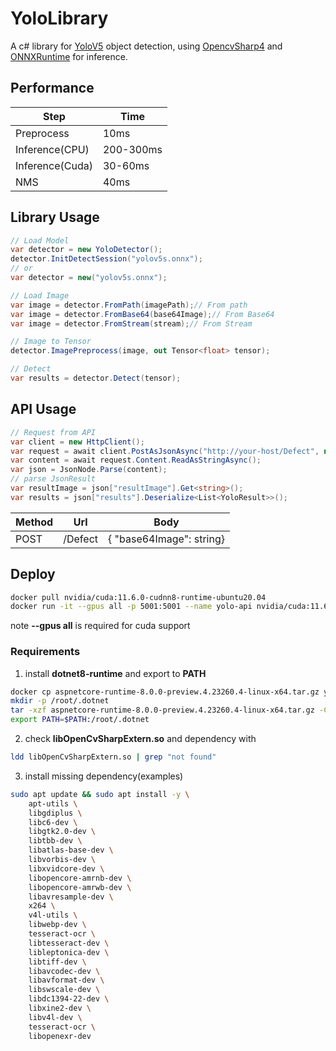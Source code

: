 # YoloLibrary

A c# library for [YoloV5](https://github.com/ultralytics/yolov5) object detection, using [OpencvSharp4](https://github.com/shimat/opencvsharp) 
and [ONNXRuntime](https://github.com/microsoft/onnxruntime) for inference.

## Performance
| Step            | Time      |
|-----------------|-----------|
| Preprocess      | 10ms      |
| Inference(CPU)  | 200-300ms |
| Inference(Cuda) | 30-60ms   |
| NMS             | 40ms      |

## Library Usage

```csharp
// Load Model
var detector = new YoloDetector();
detector.InitDetectSession("yolov5s.onnx");
// or
var detector = new("yolov5s.onnx");

// Load Image
var image = detector.FromPath(imagePath);// From path
var image = detector.FromBase64(base64Image);// From Base64
var image = detector.FromStream(stream);// From Stream

// Image to Tensor
detector.ImagePreprocess(image, out Tensor<float> tensor);

// Detect
var results = detector.Detect(tensor);
```

## API Usage

```csharp
// Request from API
var client = new HttpClient();
var request = await client.PostAsJsonAsync("http://your-host/Defect", new {base64Image = base64Image});
var content = await request.Content.ReadAsStringAsync();
var json = JsonNode.Parse(content);
// parse JsonResult
var resultImage = json["resultImage"].Get<string>();
var results = json["results"].Deserialize<List<YoloResult>>();
```

| Method| Url | Body                   |
| ---   | --- |------------------------|
| POST  | /Defect | { "base64Image": string} |

## Deploy
```bash
docker pull nvidia/cuda:11.6.0-cudnn8-runtime-ubuntu20.04
docker run -it --gpus all -p 5001:5001 --name yolo-api nvidia/cuda:11.6.0-cudnn8-runtime-ubuntu20.04
```
note **--gpus all** is required for cuda support
### Requirements
1. install **dotnet8-runtime** and export to **PATH**
```bash
docker cp aspnetcore-runtime-8.0.0-preview.4.23260.4-linux-x64.tar.gz yourContainer:/root
mkdir -p /root/.dotnet
tar -xzf aspnetcore-runtime-8.0.0-preview.4.23260.4-linux-x64.tar.gz -C /root/.dotnet
export PATH=$PATH:/root/.dotnet
```
2. check **libOpenCvSharpExtern.so** and dependency with
```bash
ldd libOpenCvSharpExtern.so | grep "not found"
```
3. install missing dependency(examples)
```bash
sudo apt update && sudo apt install -y \
    apt-utils \
    libgdiplus \
    libc6-dev \
    libgtk2.0-dev \
    libtbb-dev \
    libatlas-base-dev \
    libvorbis-dev \
    libxvidcore-dev \
    libopencore-amrnb-dev \
    libopencore-amrwb-dev \
    libavresample-dev \
    x264 \
    v4l-utils \
    libwebp-dev \
    tesseract-ocr \
    libtesseract-dev \
    libleptonica-dev \
    libtiff-dev \
    libavcodec-dev \
    libavformat-dev \
    libswscale-dev \
    libdc1394-22-dev \
    libxine2-dev \
    libv4l-dev \
    tesseract-ocr \
    libopenexr-dev
```